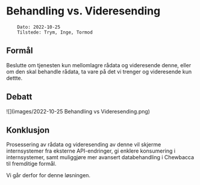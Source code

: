 # Behandling vs. Videresending

```
    Dato: 2022-10-25
    Tilstede: Trym, Inge, Tormod
```

## Formål

Beslutte om tjenesten kun mellomlagre rådata og videresende denne, 
eller om den skal behandle rådata, ta vare på det vi trenger og videresende kun dettte. 

## Debatt

![](images/2022-10-25 Behandling vs Videresending.png)

## Konklusjon

Prosessering av rådata og videresending av denne vil skjerme internsystemer fra eksterne API-endringer, 
gi enklere konsumering i internsystemer, samt muliggjøre mer avansert databehandling i Chewbacca til 
fremditige formål.

Vi går derfor for denne løsningen.